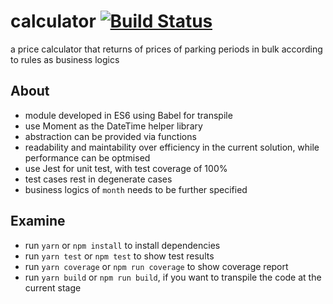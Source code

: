 # calculator [![Build Status](https://travis-ci.org/zhenyulin/calculator.svg?branch=master)](https://travis-ci.org/zhenyulin/calculator)

a price calculator that returns of prices of parking periods in bulk according to rules as business logics

## About

 * module developed in ES6 using Babel for transpile
 * use Moment as the DateTime helper library
 * abstraction can be provided via functions
 * readability and maintability over efficiency in the current solution, while performance can be optmised
 * use Jest for unit test, with test coverage of 100%
 * test cases rest in degenerate cases
 * business logics of `month` needs to be further specified

## Examine

 * run `yarn` or `npm install` to install dependencies
 * run `yarn test` or `npm test` to show test results
 * run `yarn coverage` or `npm run coverage` to show coverage report
 * run `yarn build` or `npm run build`, if you want to transpile the code at the current stage
